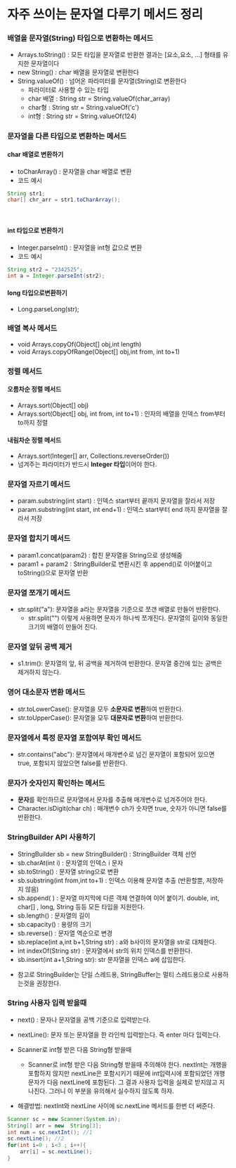 # 자주 쓰이는 문자열 다루기 메서드 정리

### 배열을 문자열(String) 타입으로 변환하는 메서드
- Arrays.toString() : 모든 타입을 문자열로 반환한 결과는 &#91;요소,요소, ...&#93; 형태를 유지한 문자열이다
- new String() : char 배열을 문자열로 변환한다
- String.valueOf() : 넘어온 파라미터를 문자열(String)로 변환한다
    - 파라미터로 사용할 수 있는 타입
    - char 배열 : String str = String.valueOf(char_array)
    - char형 : String str = String.valueOf('c')
    - int형 : String str = String.valueOf(124)


### 문자열을 다른 타입으로 변환하는 메서드
#### char 배열로 변환하기
- toCharArray() : 문자열을 char 배열로 변환
- 코드 예시

```java
String str1;
char[] chr_arr = str1.toCharArray();
```
<br>

#### int 타입으로 변환하기
- Integer.parseInt() : 문자열을 int형 값으로 변환
- 코드 예시
```java
String str2 = "2342525";
int a = Integer.parseInt(str2);
```

#### long 타입으로변환하기
- Long.parseLong(str);

<!-- int배열을 문자열로, 문자열을 int배열로 -->

### 배열 복사 메서드   
- void Arrays.copyOf(Object[] obj,int length)
- void Arrays.copyOfRange(Object[] obj,int from, int to+1)

### 정렬 메서드
#### 오름차순 정렬 메서드
- Arrays.sort(Object[] obj) 
- Arrays.sort(Object[] obj, int from, int to+1) : 인자의 배열을 인덱스 from부터 to까지 정렬

#### 내림차순 정렬 메서드
- Arrays.sort(Integer[] arr, Collections.reverseOrder())
- 넘겨주는 파라미터가 반드시 **Integer 타입**이어야 한다.


### 문자열 자르기 메서드
- param.substring(int start) : 인덱스 start부터 끝까지 문자열을 잘라서 저장
- param.substring(int start, int end+1) : 인덱스 start부터 end 까지 문자열을 잘라서 저장

### 문자열 합치기 메서드 
- param1.concat(param2) : 합친 문자열을 String으로 생성해줌
- param1 + param2 : StringBuilder로 변환시킨 후 append()로 이어붙이고 toString()으로 문자열 반환

### 문자열 쪼개기 메서드
- str.split("a"): 문자열을 a라는 문자열을 기준으로 쪼갠 배열로 만들어 반환한다.
    - str.split("") 이렇게 사용하면 문자가 하나씩 쪼개진다. 문자열의 길이와 동일한 크기의 배열이 만들어 진다.

### 문자열 앞뒤 공백 제거
- s1.trim(): 문자열의 앞, 뒤 공백을 제거하여 반환한다. 문자열 중간에 있는 공백은 제거하지 않는다.

### 영어 대소문자 변환 메서드
- str.toLowerCase(): 문자열을 모두 **소문자로 변환**하여 반환한다.
- str.toUpperCase(): 문자열을 모두 **대문자로 변환**하여 반환한다.

### 문자열에서 특정 문자열 포함여부 확인 메서드
- str.contains("abc"): 문자열에서 매개변수로 넘긴 문자열이 포함되어 있으면 true, 포함되지 않았으면 false를 반환한다.

### 문자가 숫자인지 확인하는 메서드
- **문자**를 확인하므로 문자열에서 문자를 추출해 매개변수로 넘겨주어야 한다. 
- Character.isDigit(char ch) : 매개변수 ch가 숫자면 true, 숫자가 아니면 false를 반환한다.


### StringBuilder API 사용하기
- StringBuilder sb = new StringBuilder() : StringBuilder 객체 선언
- sb.charAt(int i) : 문자열의 인덱스 i 문자
- sb.toString() : 문자열 string으로 변환
- sb.substring(int from,int to+1) : 인덱스 이용해 문자열 추출 (반환할뿐, 저장하지 않음)
- sb.append( ) : 문자열 마지막에 다른 객체 연결하여 이어 붙이기. double, int, char[] , long, String 등등 모든 타입을 지원한다.
- sb.length() : 문자열의 길이
- sb.capacity() : 용량의 크기
- sb.reverse() : 문자열 역순으로 변경
- sb.replace(int a,int b+1,String str) : a와 b사이의 문자열을 str로 대체한다.
- int indexOf(String str) : 문자열에서 str의 위치 인덱스를 반환한다.
- sb.insert(int a+1,String str): str 문자열을 인덱스 a에 삽입한다.

* 참고로 StringBuilder는 단일 스레드용, StringBuffer는 멀티 스레드용으로 사용하는것을 권장한다.


### String 사용자 입력 받을때
- next() : 문자나 문자열을 공백 기준으로 입력받는다.
- nextLine(): 문자 또는 문자열을 한 라인씩 입력받는다. 즉 enter 마다 입력는다.
- Scanner로 int형 받은 다음 String형 받을때
    - Scanner로 int형 받은 다음 String형 받을때 주의해야 한다. nextInt는 개행을 포함하지 않지만 nextLine은 포함시키기 때문에 int입력시에 포함되었던 개행문자가 다음 nextLine에 포함된다. 그 결과 사용자 입력을 실제로 받지않고 지나친다. 그러니 이 부분을 유의해서 실수하지 않도록 하자.

- 해결방법: nextInt와 nextLine 사이에 sc.nextLine 메서드를 한번 더 써준다.
```java
Scanner sc = new Scanner(System.in);
String[] arr = new  String[3];
int num = sc.nextInt(); //1
sc.nextLine(); //2
for(int i=0 ; i<3 ; i++){
    arr[i] = sc.nextLine();
}
```